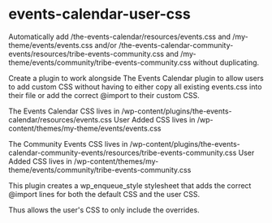 events-calendar-user-css
========================

Automatically add /the-events-calendar/resources/events.css and /my-theme/events/events.css and/or /the-events-calendar-community-events/resources/tribe-events-community.css and /my-theme/events/community/tribe-events-community.css without duplicating.

Create a plugin to work alongside The Events Calendar plugin to allow users to add custom CSS without having to either copy all existing events.css into their file or add the correct @import to their custom CSS.

The Events Calendar CSS lives in /wp-content/plugins/the-events-calendar/resources/events.css
User Added CSS lives in /wp-content/themes/my-theme/events/events.css

The Community Events CSS lives in /wp-content/plugins/the-events-calendar-community-events/resources/tribe-events-community.css
User Added CSS lives in /wp-content/themes/my-theme/events/community/tribe-events-community.css

This plugin creates a wp_enqueue_style stylesheet that adds the correct @import lines for both the default CSS and the user CSS.

Thus allows the user's CSS to only include the overrides.


